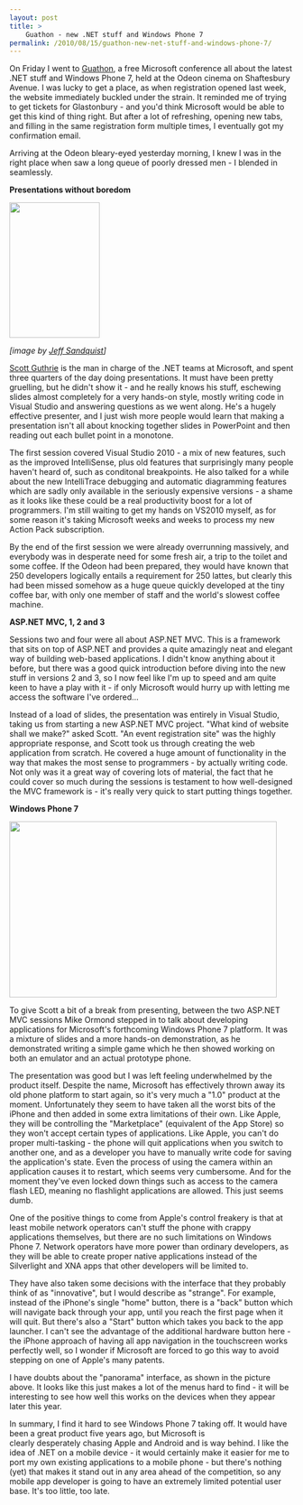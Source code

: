 ```yaml
---
layout: post
title: >
    Guathon - new .NET stuff and Windows Phone 7
permalink: /2010/08/15/guathon-new-net-stuff-and-windows-phone-7/
---
```

On Friday I went to <a href="http://developerdeveloperdeveloper.com/gulon/">Guathon</a>, a free Microsoft conference all about the latest .NET stuff and Windows Phone 7, held at the Odeon cinema on Shaftesbury Avenue. I was lucky to get a place, as when registration opened last week, the website immediately buckled under the strain. It reminded me of trying to get tickets for Glastonbury - and you'd think Microsoft would be able to get this kind of thing right. But after a lot of refreshing, opening new tabs, and filling in the same registration form multiple times, I eventually got my confirmation email.

Arriving at the Odeon bleary-eyed yesterday morning, I knew I was in the right place when saw a long queue of poorly dressed men - I blended in seamlessly.

<strong>Presentations without boredom</strong>

<a href="http://alexwarrenblog.files.wordpress.com/2010/08/sguthrie.jpg"><img class="alignnone size-full wp-image-331" title="sguthrie" src="http://alexwarrenblog.files.wordpress.com/2010/08/sguthrie.jpg" alt="" width="160" height="240" /></a>

<em>[image by </em><a href="http://www.flickr.com/photos/48003527@N00/480376936/"><em>Jeff Sandquist</em></a><em>]</em>

<a href="http://www.microsoft.com/presspass/exec/guthrie/">Scott Guthrie</a> is the man in charge of the .NET teams at Microsoft, and spent three quarters of the day doing presentations. It must have been pretty gruelling, but he didn't show it - and he really knows his stuff, eschewing slides almost completely for a very hands-on style, mostly writing code in Visual Studio and answering questions as we went along. He's a hugely effective presenter, and I just wish more people would learn that making a presentation isn't all about knocking together slides in PowerPoint and then reading out each bullet point in a monotone.

The first session covered Visual Studio 2010 - a mix of new features, such as the improved IntelliSense, plus old features that surprisingly many people haven't heard of, such as conditonal breakpoints. He also talked for a while about the new IntelliTrace debugging and automatic diagramming features which are sadly only available in the seriously expensive versions - a shame as it looks like these could be a real productivity boost for a lot of programmers. I'm still waiting to get my hands on VS2010 myself, as for some reason it's taking Microsoft weeks and weeks to process my new Action Pack subscription.

By the end of the first session we were already overrunning massively, and everybody was in desperate need for some fresh air, a trip to the toilet and some coffee. If the Odeon had been prepared, they would have known that 250 developers logically entails a requirement for 250 lattes, but clearly this had been missed somehow as a huge queue quickly developed at the tiny coffee bar, with only one member of staff and the world's slowest coffee machine.

<strong>ASP.NET MVC, 1, 2 and 3</strong>

Sessions two and four were all about ASP.NET MVC. This is a framework that sits on top of ASP.NET and provides a quite amazingly neat and elegant way of building web-based applications. I didn't know anything about it before, but there was a good quick introduction before diving into the new stuff in versions 2 and 3, so I now feel like I'm up to speed and am quite keen to have a play with it - if only Microsoft would hurry up with letting me access the software I've ordered...

Instead of a load of slides, the presentation was entirely in Visual Studio, taking us from starting a new ASP.NET MVC project. "What kind of website shall we make?" asked Scott. "An event registration site" was the highly appropriate response, and Scott took us through creating the web application from scratch. He covered a huge amount of functionality in the way that makes the most sense to programmers - by actually writing code. Not only was it a great way of covering lots of material, the fact that he could cover so much during the sessions is testament to how well-designed the MVC framework is - it's really very quick to start putting things together.

<strong>Windows Phone 7</strong>

<img class="alignnone" title="Windows Phone 7" src="http://msnbcmedia2.msn.com/j/MSNBC/Components/Photo/_new/500x_pictureshub.grid-6x2.jpg" alt="" width="474" height="312" />

To give Scott a bit of a break from presenting, between the two ASP.NET MVC sessions Mike Ormond stepped in to talk about developing applications for Microsoft's forthcoming Windows Phone 7 platform. It was a mixture of slides and a more hands-on demonstration, as he demonstrated writing a simple game which he then showed working on both an emulator and an actual prototype phone.

The presentation was good but I was left feeling underwhelmed by the product itself. Despite the name, Microsoft has effectively thrown away its old phone platform to start again, so it's very much a "1.0" product at the moment. Unfortunately they seem to have taken all the worst bits of the iPhone and then added in some extra limitations of their own. Like Apple, they will be controlling the "Marketplace" (equivalent of the App Store) so they won't accept certain types of applications. Like Apple, you can't do proper multi-tasking - the phone will quit applications when you switch to another one, and as a developer you have to manually write code for saving the application's state. Even the process of using the camera within an application causes it to restart, which seems very cumbersome. And for the moment they've even locked down things such as access to the camera flash LED, meaning no flashlight applications are allowed. This just seems dumb.

One of the positive things to come from Apple's control freakery is that at least mobile network operators can't stuff the phone with crappy applications themselves, but there are no such limitations on Windows Phone 7. Network operators have more power than ordinary developers, as they will be able to create proper native applications instead of the Silverlight and XNA apps that other developers will be limited to.

They have also taken some decisions with the interface that they probably think of as "innovative", but I would describe as "strange". For example, instead of the iPhone's single "home" button, there is a "back" button which will navigate back through your app, until you reach the first page when it will quit. But there's also a "Start" button which takes you back to the app launcher. I can't see the advantage of the additional hardware button here - the iPhone approach of having all app navigation in the touchscreen works perfectly well, so I wonder if Microsoft are forced to go this way to avoid stepping on one of Apple's many patents.

I have doubts about the "panorama" interface, as shown in the picture above. It looks like this just makes a lot of the menus hard to find - it will be interesting to see how well this works on the devices when they appear later this year.

In summary, I find it hard to see Windows Phone 7 taking off. It would have been a great product five years ago, but Microsoft is clearly desperately chasing Apple and Android and is way behind. I like the idea of .NET on a mobile device - it would certainly make it easier for me to port my own existing applications to a mobile phone - but there's nothing (yet) that makes it stand out in any area ahead of the competition, so any mobile app developer is going to have an extremely limited potential user base. It's too little, too late.